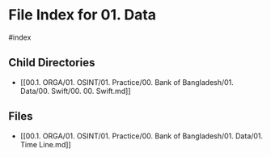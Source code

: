 # File Index for 01. Data
#index

## Child Directories

- [[00.1. ORGA/01. OSINT/01. Practice/00. Bank of Bangladesh/01. Data/00. Swift/00. 00. Swift.md]]

## Files

- [[00.1. ORGA/01. OSINT/01. Practice/00. Bank of Bangladesh/01. Data/01. Time Line.md]]
